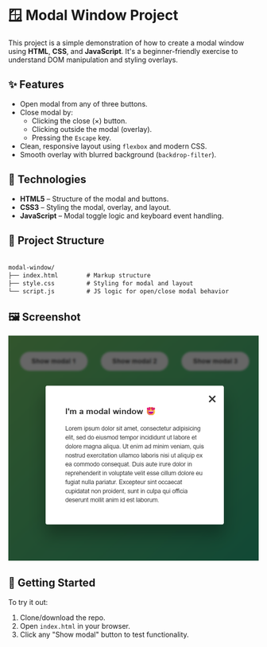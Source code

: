 # 🪟 Modal Window Project

This project is a simple demonstration of how to create a modal window using **HTML**, **CSS**, and **JavaScript**. It's a beginner-friendly exercise to understand DOM manipulation and styling overlays.

## ✨ Features

- Open modal from any of three buttons.
- Close modal by:
  - Clicking the close (×) button.
  - Clicking outside the modal (overlay).
  - Pressing the `Escape` key.
- Clean, responsive layout using `flexbox` and modern CSS.
- Smooth overlay with blurred background (`backdrop-filter`).

## 🧱 Technologies

- **HTML5** – Structure of the modal and buttons.
- **CSS3** – Styling the modal, overlay, and layout.
- **JavaScript** – Modal toggle logic and keyboard event handling.

## 📂 Project Structure

```

modal-window/
├── index.html        # Markup structure
├── style.css         # Styling for modal and layout
└── script.js         # JS logic for open/close modal behavior

```

## 🖼️ Screenshot

![Modal Preview](image.png)

## 🏁 Getting Started

To try it out:

1. Clone/download the repo.
2. Open `index.html` in your browser.
3. Click any "Show modal" button to test functionality.
